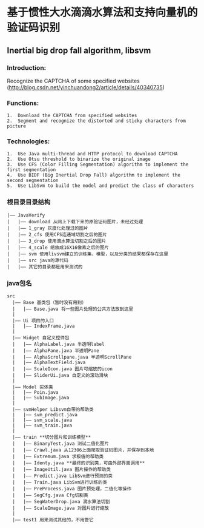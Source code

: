 基于惯性大水滴滴水算法和支持向量机的验证码识别
==========

Inertial big drop fall algorithm, libsvm
------------------------

### Introduction: 
Recognize the CAPTCHA of some specified websites
(http://blog.csdn.net/yinchuandong2/article/details/40340735)

### Functions:
    1.	Download the CAPTCHA from specified websites
    2.	Segment and recognize the distorted and sticky characters from picture
    
### Technologies:
    1.	Use Java multi-thread and HTTP protocol to download CAPTCHA
    2.	Use Otsu threshold to binarize the original image
    3.	Use CFS (Color Filling Segmentation) algorithm to implement the first segmentation
    4.	Use BIDF (Big Inertial Drop Fall) algorithm to implement the second segmentation
    5.	Use LibSvm to build the model and predict the class of characters

### 根目录目录结构
    |—— JavaVerify
    |   |—— download 从网上下载下来的原验证码图片，未经过处理
    |   |—— 1_gray 灰度化处理过的图片
    |   |—— 2_cfs 使用CFS连通域切割之后的图片
    |   |—— 3_drop 使用滴水算法切割之后的图片
    |   |—— 4_scale 缩放成16X16像素之后的图片
    |   |—— svm 使用livsvm建立的训练集，模型，以及分类的结果都保存在这里
    |   |—— src java的源代码
    |   |—— 其它的目录都是用来测试的
    
### java包名
    src
      |—— Base 基类包（暂时没有用到）
      |   |—— Base.java 将一些图片处理的公共方法放到这里
      |
      |—— Ui 项目的入口
      |   |—— IndexFrame.java
      |
      |—— Widget 自定义控件包
      |   |—— AlphaLabel.java 半透明label
      |   |—— AlphaPane.java 半透明Pane
      |   |—— AlphaScrollpane.java 半透明ScrollPane
      |   |—— AlphaTextField.java
      |   |—— ScaleIcon.java 图片可缩放的icon
      |   |—— SliderUi.java 自定义的滚动滑块
      |
      |—— Model 实体类
      |   |—— Poin.java
      |   |—— SubImage.java
      |
      |—— svmHelper Libsvm自带的帮助类
      |   |—— svm_predict.java 
      |   |—— svm_scale.java
      |   |—— svm_train.java
      |
      |—— train **切分图片和训练模型**
      |   |—— BinaryTest.java 测试二值化图片
      |   |—— Crawl.java 从12306上面爬取验证码图片，并保存到本地
      |   |—— Extremum.java 求极值的帮助类
      |   |—— Identy.java **最终的识别类，可由外部界面调用**
      |   |—— ImageUtil.java 图片操作的帮助类
      |   |—— Predict.java LibSvm进行预测的类
      |   |—— Train.java LibSvm进行训练的类
      |   |—— PreProcess.java 图片预处理，二值化等操作
      |   |—— SegCfg.java Cfg切割类
      |   |—— SegWaterDrop.java 滴水算法切割
      |   |—— ScaleImage.java 对图片进行缩放
      |
      |—— test1 用来测试其他的，不用管它
 
      
      
      
    
